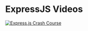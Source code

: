 # ExpressJS Videos

[![Express.js Crash Course](https://i.ytimg.com/vi/L72fhGm1tfE/0.jpg)](https://youtu.be/L72fhGm1tfE "Express.js Crash Course")

